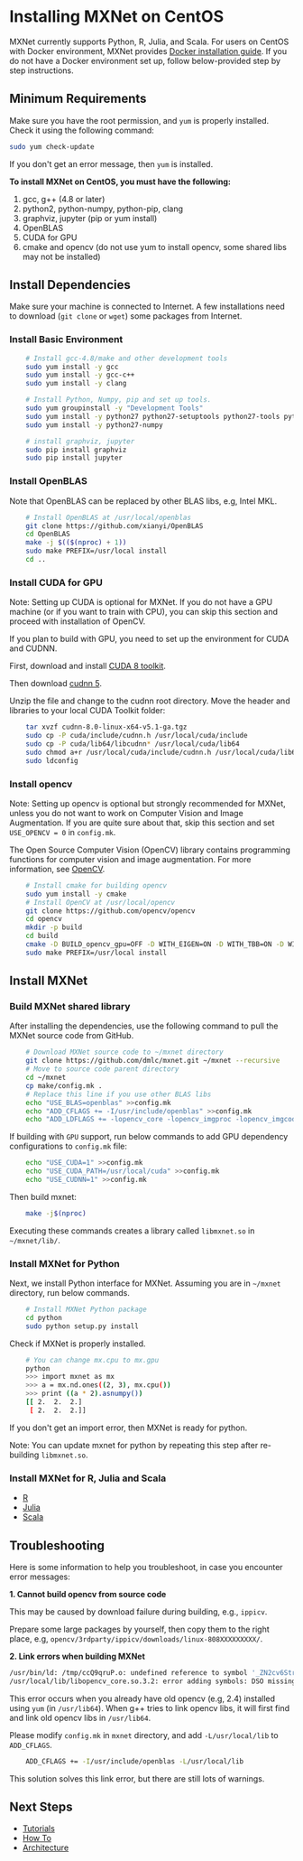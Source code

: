 # Installing MXNet on CentOS
MXNet currently supports Python, R, Julia, and Scala. For users on CentOS with Docker environment, MXNet provides [Docker installation guide](http://mxnet.io/get_started/docker_setup.html). If you do not have a Docker environment set up, follow below-provided step by step instructions.


## Minimum Requirements
Make sure you have the root permission, and `yum` is properly installed. Check it using the following command:

```bash
sudo yum check-update 
```
If you don't get an error message, then `yum` is installed.

**To install MXNet on CentOS, you must have the following:**

1. gcc, g++ (4.8 or later)
2. python2, python-numpy, python-pip, clang
3. graphviz, jupyter (pip or yum install)
4. OpenBLAS
5. CUDA for GPU
6. cmake and opencv (do not use yum to install opencv, some shared libs may not be installed)

## Install Dependencies
Make sure your machine is connected to Internet. A few installations need to download (`git clone` or `wget`) some packages from Internet.

### Install Basic Environment
```bash
	# Install gcc-4.8/make and other development tools
	sudo yum install -y gcc
	sudo yum install -y gcc-c++
	sudo yum install -y clang

	# Install Python, Numpy, pip and set up tools.
	sudo yum groupinstall -y "Development Tools"
	sudo yum install -y python27 python27-setuptools python27-tools python-pip
	sudo yum install -y python27-numpy 

	# install graphviz, jupyter
	sudo pip install graphviz
	sudo pip install jupyter
```
### Install OpenBLAS
Note that OpenBLAS can be replaced by other BLAS libs, e.g, Intel MKL.

```bash
	# Install OpenBLAS at /usr/local/openblas
	git clone https://github.com/xianyi/OpenBLAS
	cd OpenBLAS
	make -j $(($(nproc) + 1))
	sudo make PREFIX=/usr/local install
	cd ..
```
### Install CUDA for GPU
Note: Setting up CUDA is optional for MXNet. If you do not have a GPU machine (or if you want to train with CPU), you can skip this section and proceed with installation of OpenCV. 

If you plan to build with GPU, you need to set up the environment for CUDA and CUDNN.

First, download and install [CUDA 8 toolkit](https://developer.nvidia.com/cuda-toolkit).

Then download [cudnn 5](https://developer.nvidia.com/cudnn).

Unzip the file and change to the cudnn root directory. Move the header and libraries to your local CUDA Toolkit folder:

```bash
    tar xvzf cudnn-8.0-linux-x64-v5.1-ga.tgz
    sudo cp -P cuda/include/cudnn.h /usr/local/cuda/include
    sudo cp -P cuda/lib64/libcudnn* /usr/local/cuda/lib64
    sudo chmod a+r /usr/local/cuda/include/cudnn.h /usr/local/cuda/lib64/libcudnn*
    sudo ldconfig
```
### Install opencv
Note: Setting up opencv is optional but strongly recommended for MXNet, unless you do not want to work on Computer Vision and Image Augmentation. If you are quite sure about that, skip this section and  set `USE_OPENCV = 0` in `config.mk`. 

The Open Source Computer Vision (OpenCV) library contains programming functions for computer vision and image augmentation. For more information, see [OpenCV](https://en.wikipedia.org/wiki/OpenCV).

```bash
	# Install cmake for building opencv
	sudo yum install -y cmake
	# Install OpenCV at /usr/local/opencv
	git clone https://github.com/opencv/opencv
	cd opencv
	mkdir -p build
	cd build
	cmake -D BUILD_opencv_gpu=OFF -D WITH_EIGEN=ON -D WITH_TBB=ON -D WITH_CUDA=OFF -D WITH_1394=OFF -D CMAKE_BUILD_TYPE=RELEASE -D CMAKE_INSTALL_PREFIX=/usr/local ..
	sudo make PREFIX=/usr/local install
```

## Install MXNet

### Build MXNet shared library
After installing the dependencies, use the following command to pull the MXNet source code from GitHub.

```bash
    # Download MXNet source code to ~/mxnet directory
    git clone https://github.com/dmlc/mxnet.git ~/mxnet --recursive
    # Move to source code parent directory
    cd ~/mxnet
    cp make/config.mk .
    # Replace this line if you use other BLAS libs
    echo "USE_BLAS=openblas" >>config.mk
    echo "ADD_CFLAGS += -I/usr/include/openblas" >>config.mk
    echo "ADD_LDFLAGS += -lopencv_core -lopencv_imgproc -lopencv_imgcodecs" >>config.mk
```

If building with ```GPU``` support, run below commands to add GPU dependency configurations to `config.mk` file:

```bash
    echo "USE_CUDA=1" >>config.mk
    echo "USE_CUDA_PATH=/usr/local/cuda" >>config.mk
    echo "USE_CUDNN=1" >>config.mk
```

Then build mxnet:

```bash
    make -j$(nproc)
```

Executing these commands creates a library called ```libmxnet.so``` in `~/mxnet/lib/`.

### Install MXNet for Python
Next, we install Python interface for MXNet. Assuming you are in `~/mxnet` directory, run below commands.

```bash
	# Install MXNet Python package
	cd python
	sudo python setup.py install
```

Check if MXNet is properly installed.

```bash
	# You can change mx.cpu to mx.gpu
	python
	>>> import mxnet as mx
	>>> a = mx.nd.ones((2, 3), mx.cpu())
	>>> print ((a * 2).asnumpy())
	[[ 2.  2.  2.]
	 [ 2.  2.  2.]]
```
If you don't get an import error, then MXNet is ready for python.

Note: You can update mxnet for python by repeating this step after re-building `libmxnet.so`.

### Install MXNet for R, Julia and Scala

- [R](http://mxnet.io/get_started/amazonlinux_setup.html#install-the-mxnet-package-for-r)
- [Julia](http://mxnet.io/get_started/amazonlinux_setup.html#install-the-mxnet-package-for-julia)
- [Scala](http://mxnet.io/get_started/amazonlinux_setup.html#install-the-mxnet-package-for-scala)

## Troubleshooting

Here is some information to help you troubleshoot, in case you encounter error messages:

**1. Cannot build opencv from source code**

This may be caused by download failure during building, e.g., `ippicv`. 

Prepare some large packages by yourself, then copy them to the right place, e.g, `opencv/3rdparty/ippicv/downloads/linux-808XXXXXXXXX/`.

**2. Link errors when building MXNet**

```bash
/usr/bin/ld: /tmp/ccQ9qruP.o: undefined reference to symbol '_ZN2cv6String10deallocateEv'
/usr/local/lib/libopencv_core.so.3.2: error adding symbols: DSO missing from command line
```
This error occurs when you already have old opencv (e.g, 2.4) installed using `yum` (in `/usr/lib64`). When g++ tries to link opencv libs, it will first find and link old opencv libs in `/usr/lib64`.

Please modify `config.mk` in `mxnet` directory, and add `-L/usr/local/lib` to `ADD_CFLAGS`.

```bash
	ADD_CFLAGS += -I/usr/include/openblas -L/usr/local/lib
```
This solution solves this link error, but there are still lots of warnings.


## Next Steps

* [Tutorials](http://mxnet.io/tutorials/index.html)
* [How To](http://mxnet.io/how_to/index.html)
* [Architecture](http://mxnet.io/architecture/index.html)

